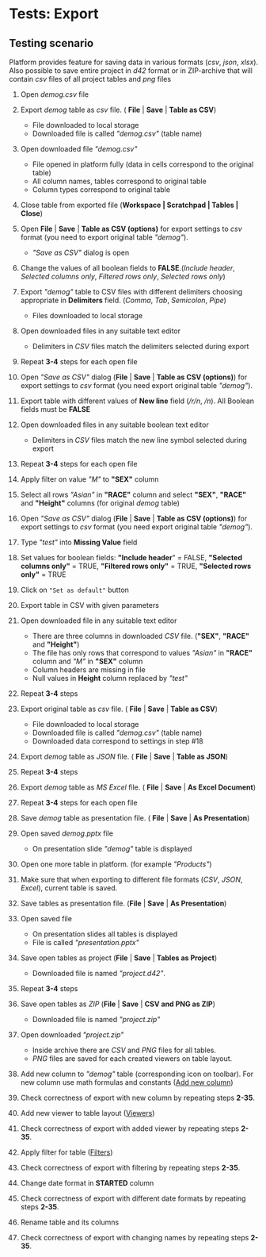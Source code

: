 <!-- TITLE: Tests: Export -->
<!-- SUBTITLE: -->

# Tests: Export

## Testing scenario

Platform provides feature for saving data in various formats (*csv*, *json*, *xlsx*).
Also possible to save entire project in *d42* format or in ZIP-archive that will contain *csv* files of all project tables and *png* files

1. Open *demog.csv* file

1. Export *demog* table as *csv* file. ( **File** | **Save** | **Table as CSV**)
   * File downloaded to local storage
   * Downloaded file is called *"demog.csv"* (table name)

1. Open downloaded file *"demog.csv"*
   * File opened in platform fully (data in cells correspond to the original table)
   * All column names, tables correspond to original table
   * Column types correspond to original table

1. Close table from exported file (**Workspace | Scratchpad | Tables | Close**)

1. Open **File** | **Save** | **Table as CSV (options)** for export settings to *csv* format (you need to export original table *"demog"*).
      * *"Save as CSV"* dialog is open

1. Change the values ​​of all boolean fields to **FALSE**.(*Include header*, *Selected columns only*, *Filtered rows only*, *Selected rows only*)

1. Export *"demog"* table to CSV files with different delimiters choosing appropriate in **Delimiters** field. (*Comma*, *Tab*, *Semicolon*, *Pipe*)
   * Files downloaded to local storage

1. Open downloaded files in any suitable text editor
   * Delimiters in *CSV* files match the delimiters selected during export

1. Repeat **3-4** steps for each open file

1. Open *"Save as CSV"* dialog (**File** | **Save** | **Table as CSV (options)**) for export settings to *csv* format (you need export original table *"demog"*).

1. Export table with different values of **New line** field (*/r/n*, */n*). All Boolean fields must be **FALSE**

1. Open downloaded files in any suitable boolean text editor
      * Delimiters in *CSV* files match the new line symbol selected during export

1. Repeat **3-4** steps for each open file

1. Apply  filter on value *"M"* to **"SEX"** column

1. Select all rows *​​"Asian"* in **"RACE"** column and select **"SEX"**, **"RACE"** and **"Height"** columns (for original *demog* table)

1. Open *"Save as CSV"* dialog (**File** | **Save** | **Table as CSV (options)**) for export settings to *csv* format (you need export original table *"demog"*).

1. Type *"test"* into **Missing Value** field

1. Set values ​​for boolean fields: **"Include header**" = FALSE,  **"Selected columns only"** = TRUE, **"Filtered rows only"** = TRUE, **"Selected rows only"** = TRUE

1. Click on ```"Set as default"``` button

1. Export table in CSV with given parameters

1. Open downloaded file in any suitable text editor
   * There are three columns in downloaded *CSV* file. (**"SEX"**, **"RACE"** and **"Height"**)
   * The file has only rows that correspond to values *​​"Asian"* in **"RACE"** column and *"M"* in **"SEX"** column
   * Column headers are missing in file
   * Null values ​​in **Height** column replaced by *"test"*

1. Repeat **3-4** steps

1. Export original table as *csv* file. ( **File** | **Save** | **Table as CSV**)
   * File downloaded to local storage
   * Downloaded file is called *"demog.csv"* (table name)
   * Downloaded data correspond to settings in step #18

1. Export *demog* table as *JSON* file. ( **File** | **Save** | **Table as JSON**)

1. Repeat **3-4** steps

1. Export *demog* table as *MS Excel* file. ( **File** | **Save** | **As Excel Document**)

1. Repeat **3-4** steps for each open file

1. Save *demog* table as presentation file. ( **File** | **Save** | **As Presentation**)

1. Open saved *demog.pptx* file
   * On presentation slide *"demog"* table is displayed

1. Open one more table in platform. (for example *"Products"*)

1. Make sure that when exporting to different file formats (*CSV*, *JSON*, *Excel*), current table is saved.

1. Save tables as presentation file. (**File** | **Save** | **As Presentation**)

1. Open saved file
   * On presentation slides all tables is displayed
   * File is called *"presentation.pptx"*

1. Save open tables as project (**File** | **Save** | **Tables as Project**)
   * Downloaded file is named *"project.d42"*.

1. Repeat **3-4** steps

1. Save open tables as *ZIP* (**File** | **Save** | **CSV and PNG as ZIP**)
   * Downloaded file is named *"project.zip"*

1. Open downloaded *"project.zip"*
   * Inside archive there are *CSV* and *PNG* files for all tables.
   * *PNG* files are saved for each created viewers on table layout.

1. Add new column to *"demog"* table (corresponding icon on toolbar). For new column use math formulas and constants ([Add new column](../dialogs/add-new-column.md))

1. Check correctness of export with new column by repeating steps **2-35**.

1. Add new viewer to table layout ([Viewers](../../visualize/viewers.md))

1. Check correctness of export with added viewer by repeating steps **2-35**.

1. Apply filter for table ([Filters](../../visualize/viewers/filters.md))

1. Check correctness of export with filtering by repeating steps **2-35**.

1. Change date format in **STARTED** column

1. Check correctness of export with different date formats by repeating steps **2-35**.

1. Rename table and its columns

1. Check correctness of export with changing names by repeating steps **2-35**.
